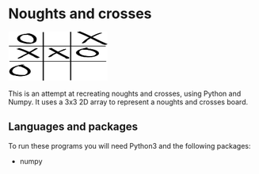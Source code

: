 # Noughts and crosses

<img src="tic_tac_toe.png" width="200" height="100">


This is an attempt at recreating noughts and crosses, using Python and Numpy. It uses a 3x3 2D array to represent a noughts and crosses board.


## Languages and packages
To run these programs you will need Python3 and the following packages:
  * numpy